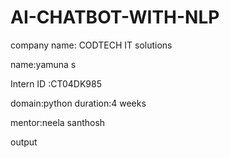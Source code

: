 # AI-CHATBOT-WITH-NLP

company name: CODTECH IT solutions

name:yamuna s

Intern ID :CT04DK985

domain:python duration:4 weeks

mentor:neela santhosh

output

